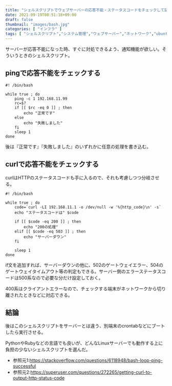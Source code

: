 ```yaml
---
title: "シェルスクリプトでウェブサーバーの応答不能・ステータスコードをチェックして記録・通知する【pingとcurl、即メール送信にも有効】"
date: 2021-09-19T08:51:18+09:00
draft: false
thumbnail: "images/bash.jpg"
categories: [ "インフラ" ]
tags: [ "シェルスクリプト","システム管理","ウェブサーバー","ネットワーク","ubuntu","bash" ]
---
```


サーバーが応答不能になった時、すぐに対処できるよう、通知機能が欲しい。そういうときのシェルスクリプト。

## pingで応答不能をチェックする

    #! /bin/bash
    
    while true ; do
        ping -c 1 192.168.11.99
        rc=$?
        if [[ $rc -eq 0 ]] ; then
            echo "正常です"
        else
            echo "失敗しました"
        fi  
        sleep 1
    done

後は『正常です』『失敗しました』のいずれかに任意の処理を書き込む。


## curlで応答不能をチェックする

curlはHTTPのステータスコードも手に入るので、それも考慮しつつ分岐させる。


    #! /bin/bash

    while true ; do
        code=`curl -LI 192.168.11.1 -o /dev/null -w '%{http_code}\n' -s`
        echo "ステータスコードは" $code
    
        if [[ $code -eq 200 ]] ; then
            echo "200の処理"
        elif [[ $code -eq 503 ]] ; then
            echo "サーバーダウン"
        fi  
    
        sleep 1
    done

if文を追加すれば、サーバーダウンの他に、502のゲートウェイエラー、504のゲートウェイタイムアウト等の判定もできる。サーバー側のエラーステータスコードは500系なので必要な分だけ設定しておく。

400系はクライアントエラーなので、チェックする端末がネットワークから切り離されたときなどに対応できる。


## 結論

後はこのシェルスクリプトをサーバーとは違う、別端末のcrontabなどにブートしたら実行させる。

PythonやRubyなどの言語でも良いが、どんなLinuxサーバーでも動作する上に負担の少ないシェルスクリプトを選んだ。

- 参照元1:https://stackoverflow.com/questions/6118948/bash-loop-ping-successful
- 参照元2:https://superuser.com/questions/272265/getting-curl-to-output-http-status-code


